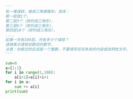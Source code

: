 
<BlogInfo title="15.煤球数目" author="白日梦想猿" pv=0 read_times=0 pre_cost_time=0分12秒 category="算法" tag_list="['算法']" create_time="2021.04.13 21:06:56" update_time="2021.04.13 21:40:56" />

```python
'''
有一堆煤球，堆成三角棱锥形。具体：
第一层放1个，
第二层3个（排列成三角形），
第三层6个（排列成三角形），
第四层10个（排列成三角形），
....
如果一共有100层，共有多少个煤球？
请填表示煤球总数目的数字。
注意：你提交的应该是一个整数，不要填写任何多余的内容或说明性文字。
'''

sum=0
a={1:1}
for i in range(1,100):
    a[i+1]=a[i]+i+1
for i in a:
    sum += a[i]
print(sum)




```

